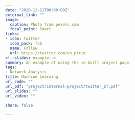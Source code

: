 ```yaml
---
date: "2020-12-21T00:00:00Z"
external_link: ""
image:
  caption: Photo from pexels.com
  focal_point: Smart
links:
- icon: twitter
  icon_pack: fab
  name: Follow
  url: https://twitter.com/en_pirim
<!--slides: example-->
summary: An example of using the in-built project page.
tags:
- Network Analysis
title: Machine Learning
url_code: ""
url_pdf: "project/internal-project/twitter_ST.pdf"
url_slides: ""
url_video: ""

share: false

---
```


